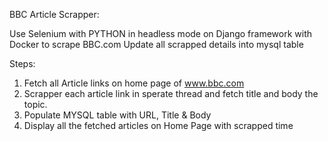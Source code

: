 
BBC Article Scrapper:

Use Selenium with PYTHON in headless mode on Django framework with Docker to scrape BBC.com
Update all scrapped details into mysql table

Steps:
1. Fetch all Article links on home page of www.bbc.com
2. Scrapper each article link in sperate thread and fetch title and body the topic.
3. Populate MYSQL table with URL, Title & Body
4. Display all the fetched articles on Home Page with scrapped time

